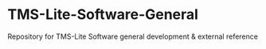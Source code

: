 # TMS-Lite-Software-General
Repository for TMS-Lite Software general development &amp; external reference
